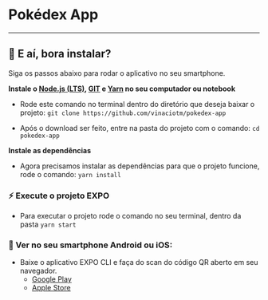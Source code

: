 # Pokédex App

---

## :raised_hands:  E aí, bora instalar?

Siga os passos abaixo para rodar o aplicativo no seu smartphone.

**Instale o [Node.js (LTS)](https://nodejs.org/en/download/), [GIT](https://git-scm.com/downloads) e [Yarn](https://yarnpkg.com/) no seu computador ou notebook**

- Rode este comando no terminal dentro do diretório que deseja baixar o projeto:
`git clone https://github.com/vinaciotm/pokedex-app`

- Após o download ser feito, entre na pasta do projeto com o comando:
`cd pokedex-app`

**Instale as dependências**

- Agora precisamos instalar as dependências para que o projeto funcione, rode o comando:
`yarn install`

### :zap: Execute o projeto EXPO

- Para executar o projeto rode o comando no seu terminal, dentro da pasta
`yarn start`

### :hammer: Ver no seu smartphone Android ou iOS:

- Baixe o aplicativo EXPO CLI e faça do scan do código QR aberto em seu navegador.
  - [Google Play](https://play.google.com/store/apps/details?id=host.exp.exponent)
  - [Apple Store](https://apps.apple.com/br/app/expo-client/id982107779)
